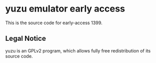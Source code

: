 yuzu emulator early access
=============

This is the source code for early-access 1399.

## Legal Notice

yuzu is an GPLv2 program, which allows fully free redistribution of its source code.